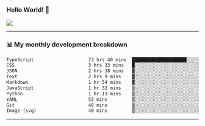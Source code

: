 ### Hello World! 👋

<a>
  <img align="center" src="https://github-readme-stats.vercel.app/api?username=megatunger&count_private=true&include_all_commits=true&bg_color=30,56CCF2,2F80ED&title_color=fff&text_color=fff" />
</a>

------
### 📊 My monthly development breakdown

<!--START_SECTION:waka-->

```txt
TypeScript                    73 hrs 40 mins  ████████████████████░░░░░   79.77 %
CSS                           3 hrs 33 mins   █░░░░░░░░░░░░░░░░░░░░░░░░   03.86 %
JSON                          2 hrs 38 mins   ▓░░░░░░░░░░░░░░░░░░░░░░░░   02.85 %
Text                          2 hrs 9 mins    ▓░░░░░░░░░░░░░░░░░░░░░░░░   02.34 %
Markdown                      1 hr 54 mins    ▓░░░░░░░░░░░░░░░░░░░░░░░░   02.07 %
JavaScript                    1 hr 32 mins    ▒░░░░░░░░░░░░░░░░░░░░░░░░   01.68 %
Python                        1 hr 13 mins    ▒░░░░░░░░░░░░░░░░░░░░░░░░   01.33 %
YAML                          53 mins         ▒░░░░░░░░░░░░░░░░░░░░░░░░   00.96 %
Git                           46 mins         ▒░░░░░░░░░░░░░░░░░░░░░░░░   00.84 %
Image (svg)                   40 mins         ▒░░░░░░░░░░░░░░░░░░░░░░░░   00.72 %
```

<!--END_SECTION:waka-->

------
